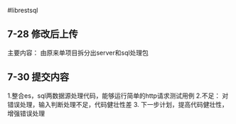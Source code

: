 #librestsql
## 7-28 修改后上传
主要内容： 由原来单项目拆分出server和sql处理包

## 7-30 提交内容
1.整合es，sql两数据源处理代码，能够运行简单的http请求测试用例
2.不足： 对错误处理，输入判断处理不足，代码健壮性差
3. 下一步计划，提高代码健壮性，增强错误处理